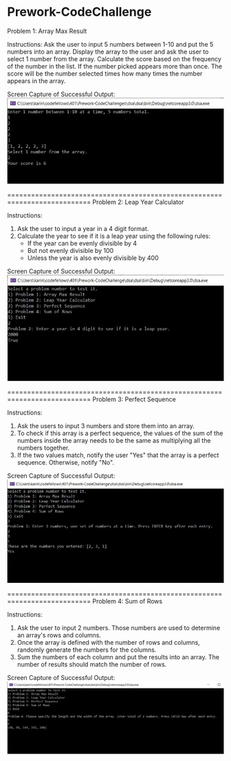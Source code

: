 # Prework-CodeChallenge

Problem 1: Array Max Result

Instructions:
Ask the user to input 5 numbers between 1-10 and put the 5 numbers into an array.
Display the array to the user and ask the user to select 1 number from the array.
Calculate the score based on the frequency of the number in the list. If the number picked appears more than once. The score will be the number selected times how many times the number appears in the array.

Screen Capture of Successful Output:
![Alt problem1](/captures/array_max_result.JPG)

===========================================================================
Problem 2: Leap Year Calculator

Instructions:
1) Ask the user to input a year in a 4 digit format.
2) Calculate the year to see if it is a leap year using the following rules:
   - If the year can be evenly divisible by 4
   - But not evenly divisible by 100
   - Unless the year is also evenly divisible by 400

Screen Capture of Successful Output:
![Alt problem2](/captures/leap_year_calculator.JPG)

===========================================================================
Problem 3: Perfect Sequence

Instructions:
1) Ask the users to input 3 numbers and store them into an array.
2) To check if this array is a perfect sequence, the values of the sum of the numbers inside the array needs to be the same as multiplying all the numbers together.
3) If the two values match, notify the user "Yes" that the array is a perfect sequence. Otherwise, notify "No".

Screen Capture of Successful Output:
![Alt problem3](/captures/perfect_sequence.JPG)

===========================================================================
Problem 4: Sum of Rows

Instructions:
1) Ask the user to input 2 numbers. Those numbers are used to determine an array's rows and columns.
2) Once the array is defined with the number of rows and columns, randomly generate the numbers for the columns.
3) Sum the numbers of each column and put the results into an array. The number of results should match the number of rows.

Screen Capture of Successful Output:
![Alt problem4](/captures/sum_of_rows.JPG)